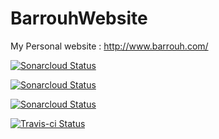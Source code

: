 # BarrouhWebsite
My Personal website :
http://www.barrouh.com/

[![Sonarcloud Status](https://sonarcloud.io/api/project_badges/measure?project=barrouh_BarrouhWebsite&metric=alert_status)](https://sonarcloud.io/dashboard?id=barrouh_BarrouhWebsite) 

[![Sonarcloud Status](https://sonarcloud.io/api/project_badges/measure?project=barrouh_BarrouhWebsite&metric=reliability_rating)](https://sonarcloud.io/dashboard?id=barrouh_BarrouhWebsite) 

[![Sonarcloud Status](https://sonarcloud.io/api/project_badges/measure?project=barrouh_BarrouhWebsite&metric=sqale_rating)](https://sonarcloud.io/dashboard?id=barrouh_BarrouhWebsite) 

[![Travis-ci Status](https://travis-ci.org/barrouh/BarrouhWebsite.svg?branch=master)](https://travis-ci.org/barrouh/BarrouhWebsite) 



